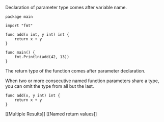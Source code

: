 Declaration of parameter type comes after variable name.
```
package main

import "fmt"

func add(x int, y int) int {
	return x + y
}

func main() {
	fmt.Println(add(42, 13))
}
```

The return type of the function comes after parameter declaration.

When two or more consecutive named function parameters share a type, you can omit the type from all but the last.

```
func add(x, y int) int {
	return x + y
}
```

[[Multiple Results]]
[[Named return values]]
